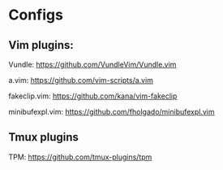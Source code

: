# Configs

## Vim plugins:

Vundle: https://github.com/VundleVim/Vundle.vim

a.vim: https://github.com/vim-scripts/a.vim

fakeclip.vim: https://github.com/kana/vim-fakeclip

minibufexpl.vim: https://github.com/fholgado/minibufexpl.vim

## Tmux plugins
TPM: https://github.com/tmux-plugins/tpm
